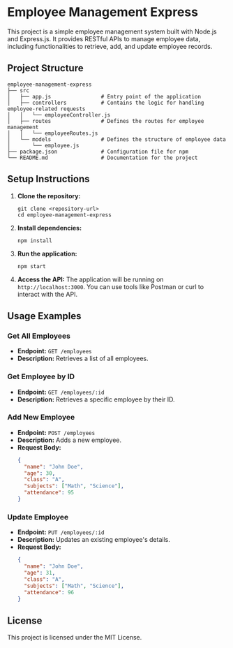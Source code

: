 # Employee Management Express

This project is a simple employee management system built with Node.js and Express.js. It provides RESTful APIs to manage employee data, including functionalities to retrieve, add, and update employee records.

## Project Structure

```
employee-management-express
├── src
│   ├── app.js                # Entry point of the application
│   ├── controllers           # Contains the logic for handling employee-related requests
│   │   └── employeeController.js
│   ├── routes                # Defines the routes for employee management
│   │   └── employeeRoutes.js
│   └── models                # Defines the structure of employee data
│       └── employee.js
├── package.json              # Configuration file for npm
└── README.md                 # Documentation for the project
```

## Setup Instructions

1. **Clone the repository:**
   ```
   git clone <repository-url>
   cd employee-management-express
   ```

2. **Install dependencies:**
   ```
   npm install
   ```

3. **Run the application:**
   ```
   npm start
   ```

4. **Access the API:**
   The application will be running on `http://localhost:3000`. You can use tools like Postman or curl to interact with the API.

## Usage Examples

### Get All Employees
- **Endpoint:** `GET /employees`
- **Description:** Retrieves a list of all employees.

### Get Employee by ID
- **Endpoint:** `GET /employees/:id`
- **Description:** Retrieves a specific employee by their ID.

### Add New Employee
- **Endpoint:** `POST /employees`
- **Description:** Adds a new employee.
- **Request Body:**
  ```json
  {
    "name": "John Doe",
    "age": 30,
    "class": "A",
    "subjects": ["Math", "Science"],
    "attendance": 95
  }
  ```

### Update Employee
- **Endpoint:** `PUT /employees/:id`
- **Description:** Updates an existing employee's details.
- **Request Body:**
  ```json
  {
    "name": "John Doe",
    "age": 31,
    "class": "A",
    "subjects": ["Math", "Science"],
    "attendance": 96
  }
  ```

## License

This project is licensed under the MIT License.